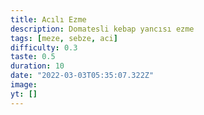 ```yaml
---
title: Acılı Ezme
description: Domatesli kebap yancısı ezme
tags: [meze, sebze, aci]
difficulty: 0.3
taste: 0.5
duration: 10
date: "2022-03-03T05:35:07.322Z"
image:
yt: []
---
```


